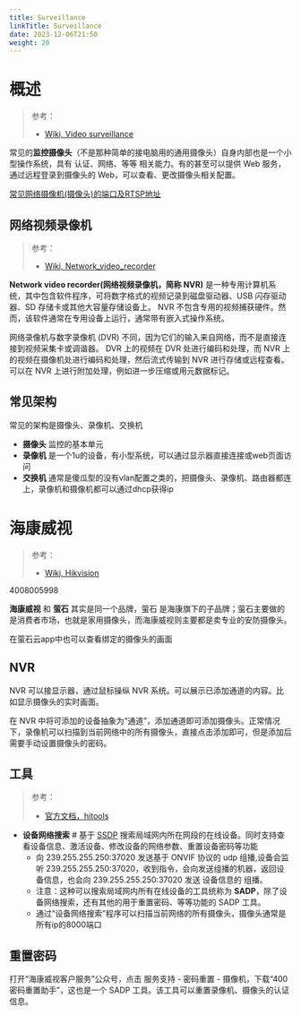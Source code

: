 ```yaml
---
title: Surveillance
linkTitle: Surveillance
date: 2023-12-06T21:50
weight: 20
---
```


# 概述

> 参考：
>
> - [Wiki, Video surveillance](https://en.wikipedia.org/wiki/Closed-circuit_television)

常见的**监控摄像头**（不是那种简单的接电脑用的通用摄像头）自身内部也是一个小型操作系统，具有 认证、网络、等等 相关能力。有的甚至可以提供 Web 服务，通过远程登录到摄像头的 Web，可以查看、更改摄像头相关配置。

[常见网络摄像机(摄像头)的端口及RTSP地址](https://zhuanlan.zhihu.com/p/366528096)

## 网络视频录像机

> 参考：
>
> - [Wiki, Network_video_recorder](https://en.wikipedia.org/wiki/Network_video_recorder)

**Network video recorder(网络视频录像机，简称 NVR)** 是一种专用计算机系统，其中包含软件程序，可将数字格式的视频记录到磁盘驱动器、USB 闪存驱动器、SD 存储卡或其他大容量存储设备上。 NVR 不包含专用的视频捕获硬件。然而，该软件通常在专用设备上运行，通常带有嵌入式操作系统。

网络录像机与数字录像机 (DVR) 不同，因为它们的输入来自网络，而不是直接连接到视频采集卡或调谐器。 DVR 上的视频在 DVR 处进行编码和处理，而 NVR 上的视频在摄像机处进行编码和处理，然后流式传输到 NVR 进行存储或远程查看。可以在 NVR 上进行附加处理，例如进一步压缩或用元数据标记。

## 常见架构

常见的架构是摄像头、录像机、交换机

- **摄像头** 监控的基本单元
- **录像机** 是一个1u的设备，有小型系统，可以通过显示器直接连接或web页面访问
- **交换机** 通常是傻瓜型的没有vlan配置之类的，把摄像头、录像机、路由器都连上，录像机和摄像机都可以通过dhcp获得ip

# 海康威视

> 参考：
>
> - [Wiki, Hikvision](https://en.wikipedia.org/wiki/Hikvision)

4008005998

**海康威视** 和 **萤石** 其实是同一个品牌，萤石 是海康旗下的子品牌；萤石主要做的是消费者市场，也就是家用摄像头，而海康威视则主要都是卖专业的安防摄像头。

在萤石云app中也可以查看绑定的摄像头的画面

## NVR

NVR 可以接显示器，通过鼠标操纵 NVR 系统。可以展示已添加通道的内容。比如显示摄像头的实时画面。

在 NVR 中将可添加的设备抽象为“通道”，添加通道即可添加摄像头。正常情况下，录像机可以扫描到当前网络中的所有摄像头，直接点击添加即可，但是添加后需要手动设置摄像头的密码。

## 工具

> 参考：
>
> - [官方文档，hitools](https://www.hikvision.com/cn/support/tools/hitools/)

- **设备网络搜索** # 基于 [SSDP](/docs/4.数据通信/Protocol/SSDP.md) 搜索局域网内所在网段的在线设备。同时支持查看设备信息、激活设备、修改设备的网络参数、重置设备密码等功能
  - 向 239.255.255.250:37020 发送基于 ONVIF 协议的 udp 组播,设备会监听 239.255.255.250:37020，收到指令，会向发送组播的机器，返回设备信息，也会向 239.255.255.250:37020 发送 设备信息的 组播。
  - 注意：这种可以搜索局域网内所有在线设备的工具统称为 **SADP**，除了设备网络搜索，还有其他的用于重置密码、等等功能的 SADP 工具。
  - 通过“设备网络搜索”程序可以扫描当前网络的所有摄像头，摄像头通常是所有ip的8000端口

## 重置密码

打开“海康威视客户服务”公众号，点击 服务支持 - 密码重置 - 摄像机，下载“400密码重置助手”，这也是一个 SADP 工具。该工具可以重置录像机、摄像头的认证信息。
